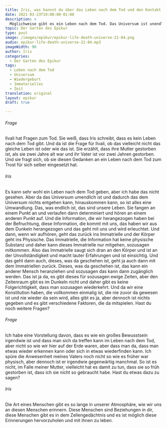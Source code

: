 ```yaml
---
title: Iris, was kannst du über das Leben nach dem Tod und den Kontakt zu Verstorbenen sagen?
date: 2021-03-23T19:00:00-01:00
description: >
  Möglichweise gibt es ein Leben nach dem Tod. Das Universum ist unendlich, es kann nichts verlieren, alles ist Umwandlung. Nach einem Leben geht das Immaterielle, was wir bei der Empfängnis bekommen haben, bereichert um Lebenserfahrungen zurück ins Universum. Wir können daraus aber nicht wiederkehren, weil des im Universum keine Zeit gibt und daher auch kein Danach. Was Menschen in die Atmosphäre mitnehmen, können andere Menschen anziehen.
topic: Der Garten des Epikur
type: post
image: /images/epikur/epikur-life-death-universe-21-04.png
audio: epikur-life-death-universe-21-04.mp3
imageWidth: 90
author: Iris
categories:
  - Der Garten des Epikur
tags:
  - Leben nach dem Tod
  - Universum
  - Wiedergeburt
  - Immaterielles
  - Zeit
translation: original
layout: epikur
draft: true

---
```


###### Frage
Ilvali hat Fragen zum Tod. Sie weiß, dass Iris schreibt, dass es kein Leben nach dem Tod gibt.
Und da ist die Frage für Ilvali, ob das vielleicht nicht das gleiche Leben ist oder wie das ist.
Sie erzählt, dass ihre Mutter gestorben ist, als sie zwei Jahre alt war und ihr Vater ist vor zwei Jahren gestorben.
Und sie fragt sich, ob sie diesen Gedanken an ein Leben nach dem Tod zum Trost für sich selber eingesetzt hat.

###### Iris
Es kann sehr wohl ein Leben nach dem Tod geben, aber ich habe das nicht gesehen.
Aber da das Universum umendlich ist und dadurch das dem Universum nichts entgehen kann, hinauskommen kann, so ist alles eine Umwandlung.
Das, was endlich ist, das sind unsere Leben.
Sie fangen an einem Punkt an und verlaufen dann determiniert und hören an einem anderen Punkt auf.
Und die Information, die wir herangezogen haben bei der Befruchtung, diese Information, die kommt mit uns, das haben wir aus dem Dunkeln herangezogen und das geht mit uns und wird erleuchtet.
Und dann, wenn wir aufhören, geht das zurück ins Immatrielle und der Körper geht ins Physische.
Das Immatrielle, die Information hat keine physische Substanz und daher kann dieses Immatrielle nur mitgehen, sozusagen mitkommen.
Also das Immatrielle saugt sich dran an den Körper und ist an der Unvollständigkeit und macht lauter Erfahrungen und ist einsichtig.
Und das geht dann auch, dieses, was da geschehen ist, geht ja auch dann mit dem Immatriellen zurück.
Dieses, was da geschehen ist, das kann ein anderer Mensch heranziehen und sozusagen das kann dann zugänglich werden.
Das ist ja da, es gibt dieses für sozusagen ewige Zeiten, aber den Zeitenraum gibt es im Dunkeln nicht und daher gibt es keine Folgerichtigkeit,
dass man sozusagen wiederkehrt.
Und da wir eine Konstitution haben, die vollkommen einmalig ist, die nie zuvor da gewesen ist und nie wieder da sein wird,
alles gibt es ja, aber dennoch ist nichts gegeben und es gibt verschiedene Faktoren, die da mitspielen.
Hast du noch weitere Fragen?

###### Frage
Ich habe eine Vorstellung davon, dass es wie ein großes Bewusstsein irgendwie ist und dass man sich da treffen kann im Leben nach dem Tod,
aber nicht so wie wir hier auf der Erde waren, aber dass man da, dass man etwas wieder erkennen kann oder sich in etwas wiederfinden kann.
Ich spüre die Anwesenheit meines Vaters noch nicht so wie es früher war physisch, aber dennoch ist er irgendwie gegenwärtig manchmal.
So ist es nicht, im Falle meiner Mutter, vielleicht hat es damit zu tun, dass sie so früh gestorben ist, dass ich sie nicht so gebraucht habe.
Hast du etwas dazu zu sagen?

###### Iris
Die Art eines Menschen gibt es so lange in unserer Atmosphäre, wie wir uns an diesen Menschen erinnern.
Diese Menschen sind Beziehungen in dir, diese Menschen gibt es in dem Zellengedächtnis und es ist möglich diese Erinnerungen hervorzuholen und mit ihnen zu leben.
